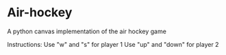 # Air-hockey
A python canvas implementation of the air hockey game

Instructions:
Use "w" and "s" for player 1
Use "up" and "down" for player 2
